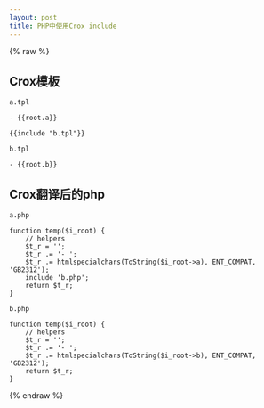 ```yaml
---
layout: post
title: PHP中使用Crox include
---
```


{% raw %}


## Crox模板
`a.tpl`

```
- {{root.a}}

{{include "b.tpl"}}
```

`b.tpl`

```
- {{root.b}}
```

## Crox翻译后的php

`a.php`

```
function temp($i_root) {
    // helpers
    $t_r = '';
    $t_r .= '- ';
    $t_r .= htmlspecialchars(ToString($i_root->a), ENT_COMPAT, 'GB2312');
    include 'b.php';
    return $t_r;
}
```

`b.php`

```
function temp($i_root) {
    // helpers
    $t_r = '';
    $t_r .= '- ';
    $t_r .= htmlspecialchars(ToString($i_root->b), ENT_COMPAT, 'GB2312');
    return $t_r;
}
```

{% endraw %}
